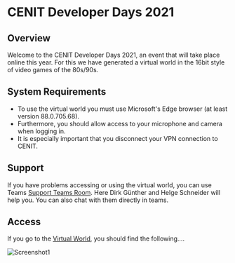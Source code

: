 # CENIT Developer Days 2021

## Overview

Welcome to the CENIT Developer Days 2021, an event that will take place online this year. For this we have generated a virtual world in the 16bit style of video games of the 80s/90s.

## System Requirements

* To use the virtual world you must use Microsoft's Edge browser (at least version 88.0.705.68).
* Furthermore, you should allow access to your microphone and camera when logging in.
* It is especially important that you disconnect your VPN connection to CENIT.

## Support

If you have problems accessing or using the virtual world, you can use Teams [Support Teams Room](https://teams.microsoft.com/l/meetup-join/19%3ameeting_MjNjN2IyNTQtMjIxYy00NjMxLThhMTEtY2RhMjdjYjEwMDBh%40thread.v2/0?context=%7b%22Tid%22%3a%22ce368477-a736-4353-b4ef-741ef2740d36%22%2c%22Oid%22%3a%2258ac232b-c98c-4183-bc51-e62bef9f8148%22%7d"). Here Dirk Günther and Helge Schneider will help you. You can also chat with them directly in teams.

## Access

If you go to the [Virtual World](https://workadventure.cdd2021.com), you should find the following....

![Screenshot1](img/wa0.JPG)